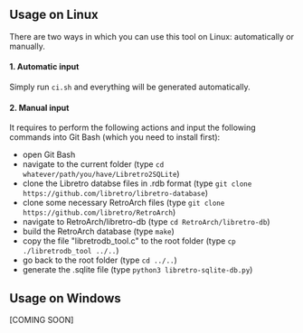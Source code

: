 ## Usage on Linux
There are two ways in which you can use this tool on Linux: automatically or manually.

#### 1. Automatic input
Simply run ```ci.sh``` and everything will be generated automatically.

#### 2. Manual input
It requires to perform the following actions and input the following commands into Git Bash (which you need to install first):
  - open Git Bash
  - navigate to the current folder (type ```cd whatever/path/you/have/Libretro2SQLite```)
  - clone the Libretro databse files in .rdb format (type ```git clone https://github.com/libretro/libretro-database```)
  - clone some necessary RetroArch files (type ```git clone https://github.com/libretro/RetroArch```)
  - navigate to RetroArch/libretro-db (type ```cd RetroArch/libretro-db```)
  - build the RetroArch database (type ```make```)
  - copy the file "libretrodb_tool.c" to the root folder (type ```cp ./libretrodb_tool ../..```)
  - go back to the root folder (type ```cd ../..```)
  - generate the .sqlite file (type ```python3 libretro-sqlite-db.py```)
  
  
## Usage on Windows
[COMING SOON]
